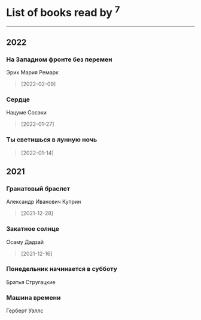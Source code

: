 # List of books read by [](https://plus.google.com/u/0/104714960785244441663/)<sup>7</sup>
---

## 2022

### На Западном фронте без перемен
Эрих Мария Ремарк
> [2022-02-09] 


### Сердце
Нацуме Сосэки
> [2022-01-27] 


### Ты светишься в лунную ночь
> [2022-01-14] 



## 2021

### Гранатовый браслет
Александр Иванович Куприн
> [2021-12-28] 


### Закатное солнце
Осаму Дадзай
> [2021-12-16] 


### Понедельник начинается в субботу
Братья Стругацкие


### Машина времени
Герберт Уэллс




